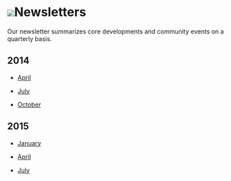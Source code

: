 # ![](/images/icons/help.gif)Newsletters #

Our newsletter summarizes core developments and community events 
on a quarterly basis.

<h2> 2014 </h2>

* [April](/help/newsletters/2014_April/)

* [July](/help/newsletters/2014_July/)

* [October](/help/newsletters/2014_October/)

<h2> 2015 </h2>

* [January](/help/newsletters/2015_January/)

* [April](/help/newsletters/2015_April/)

* [July](/help/newsletters/2015_July/)

